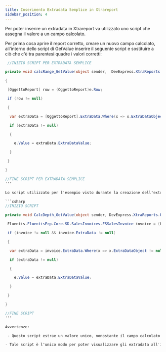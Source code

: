 ```yaml
---
title: Inserimento Extradata Semplice in Xtrareport
sidebar_position: 4
---
```


Per poter inserire un extradata in Xtrareport va utilizzato uno script che assegna il valore a un campo calcolato.

Per prima cosa aprire il report corretto, creare un nuovo campo calcolato, all'interno dello script di GetValue inserire il seguente script e sostituire a ciò che c'è tra parentesi quadre i valori corretti: 

```csharp
 //INIZIO SCRIPT PER EXTRADATA SEMPLICE

private void calcRange_GetValue(object sender,  DevExpress.XtraReports.UI.GetValueEventArgs e)

{

 [OggettoReport] row = (OggettoReport)e.Row;

 if (row != null)

 {

  var extraData = [OggettoReport].ExtraData.Where(x => x.ExtraDataObject != null && x.ExtraDataObject.Code == “[OggettoExtraData]”).FirstOrDefault();

  if (extraData != null)

  {

    e.Value = extraData.ExtraDataValue;

  }

 }

}

//FINE SCRIPT PER EXTRADATA SEMPLICE
'''

Lo script utilizzato per l'esempio visto durante la creazione dell'extradata “profondità” nella fattura, è il seguente:

```csharp
//INIZIO SCRIPT

private void CalcDepth_GetValue(object sender, DevExpress.XtraReports.UI.GetValueEventArgs e) {

 Fluentis.FluentisErp.Core.SD.SalesInvoices.FSSalesInvoice invoice = (Fluentis.FluentisErp.Core.SD.SalesInvoices.FSSalesInvoice)e.Row;

 if (invoice != null && invoice.ExtraData != null)

 {

  var extraData = invoice.ExtraData.Where(x => x.ExtraDataObject != null && x.ExtraDataObject.Code == "Depth").FirstOrDefault();

  if (extraData != null)

  {

    e.Value = extraData.ExtraDataValue;

  }

 }

}

//FINE SCRIPT
'''

Avvertenze: 

 - Questo script estrae un valore unico, nonostante il campo calcolato si possa trovare all'interno di detail report ecc.

- Tale script è l'unico modo per poter visualizzare gli extradata all'interno del report, quindi per ogni extradata codificato che voglio stampare dovrò scrivere tale script.